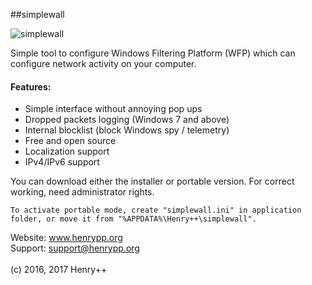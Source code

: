 ##simplewall

![simplewall](http://www.henrypp.org/images/simplewall.jpg?cachefix)

Simple tool to configure Windows Filtering Platform (WFP) which can configure network activity on your computer.

#### Features:
- Simple interface without annoying pop ups
- Dropped packets logging (Windows 7 and above)
- Internal blocklist (block Windows spy / telemetry)
- Free and open source
- Localization support
- IPv4/IPv6 support

You can download either the installer or portable version. For correct working, need administrator rights.
```
To activate portable mode, create "simplewall.ini" in application folder, or move it from "%APPDATA%\Henry++\simplewall".
```

Website: www.henrypp.org<br />
Support: support@henrypp.org<br />
<br />
(c) 2016, 2017 Henry++
